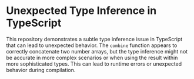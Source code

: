 # Unexpected Type Inference in TypeScript

This repository demonstrates a subtle type inference issue in TypeScript that can lead to unexpected behavior. The `combine` function appears to correctly concatenate two number arrays, but the type inference might not be accurate in more complex scenarios or when using the result within more sophisticated types. This can lead to runtime errors or unexpected behavior during compilation.